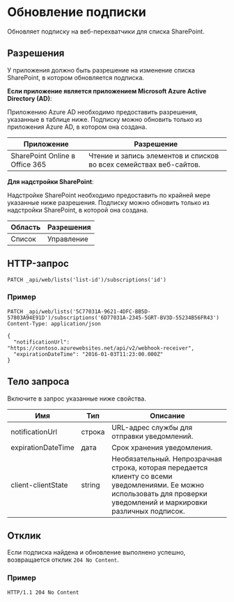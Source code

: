 # <a name="update-a-subscription"></a>Обновление подписки

Обновляет подписку на веб-перехватчики для списка SharePoint.

## <a name="permissions"></a>Разрешения

У приложения должно быть разрешение на изменение списка SharePoint, в котором обновляется подписка.  

**Если приложение является приложением Microsoft Azure Active Directory (AD)**:

Приложению Azure AD необходимо предоставить разрешения, указанные в таблице ниже. Подписку можно обновить только из приложения Azure AD, в котором она создана.

Приложение | Разрешение 
------------|------------
SharePoint Online в Office 365|Чтение и запись элементов и списков во всех семействах веб-сайтов. 

**Для надстройки SharePoint**:

Надстройке SharePoint необходимо предоставить по крайней мере указанные ниже разрешения. Подписку можно обновить только из надстройки SharePoint, в которой она создана.

Область | Разрешения 
------|------------
Список|Управление

## <a name="http-request"></a>HTTP-запрос

```
PATCH _api/web/lists('list-id')/subscriptions('id')
```

### <a name="example"></a>Пример

```http
PATCH _api/web/lists('5C77031A-9621-4DFC-BB5D-57803A94E91D')/subscriptions('6D77031A-2345-5GRT-BV3D-55234B56FR43')
Content-Type: application/json

{
  "notificationUrl": "https://contoso.azurewebsites.net/api/v2/webhook-receiver",
  "expirationDateTime": "2016-01-03T11:23:00.000Z"
}
```

## <a name="request-body"></a>Тело запроса

Включите в запрос указанные ниже свойства.

Имя | Тип | Описание 
-----|------|------------
notificationUrl|строка|URL-адрес службы для отправки уведомлений.
expirationDateTime|дата|Срок хранения уведомления.
client-clientState|string|Необязательный. Непрозрачная строка, которая передается клиенту со всеми уведомлениями. Ее можно использовать для проверки уведомлений и маркировки различных подписок.


## <a name="response"></a>Отклик

Если подписка найдена и обновление выполнено успешно, возвращается отклик `204 No Content`.

### <a name="example"></a>Пример

```http
HTTP/1.1 204 No Content
```
